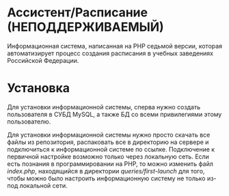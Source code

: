 # Ассистент/Расписание (НЕПОДДЕРЖИВАЕМЫЙ)
Информационная система, написанная на PHP седьмой версии, которая автоматизирует процесс создания расписания в учебных заведениях Российской Федерации.

# Установка
Для установки информационной системы, сперва нужно создать пользователя в СУБД MySQL, а также БД со всеми привилегиями этому пользователю. 

Для установки информационной системы нужно просто скачать все файлы из репозитория, распаковать все в директорию на сервере и подключиться к информационной системе по ссылке. Подключение к первичной настройке возможно только через локальную сеть. Если есть познания в программировании на PHP, то можно изменить файл *index.php*, находящийся в директории *queries/first-launch* для того, чтобы можно было настроить информационную систему не только из-под локальной сети.
